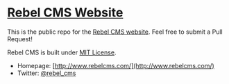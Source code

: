 # [Rebel CMS Website](http://www.rebelcms.com/)

This is the public repo for the [Rebel CMS website](http://www.rebelcms.com/). Feel free to submit a Pull Request!

Rebel CMS is built under [MIT License](http://opensource.org/licenses/MIT).

* Homepage: [http://www.rebelcms.com/](http://www.rebelcms.com/)
* Twitter: [@rebel_cms](https://twitter.com/rebel_cms)
